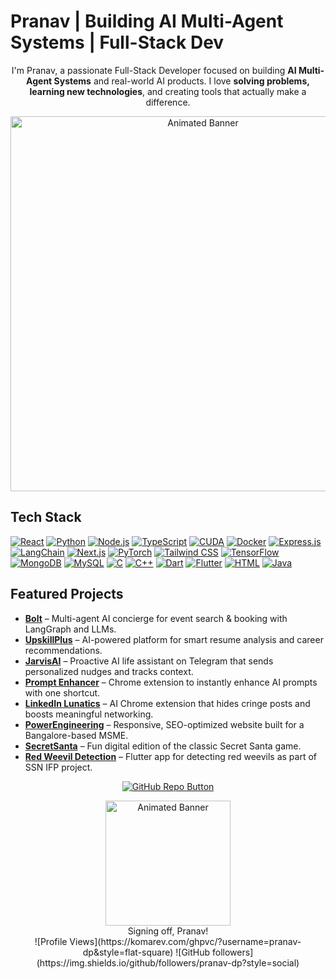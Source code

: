 # Pranav | Building AI Multi-Agent Systems | Full-Stack Dev

<div align="center">

I'm Pranav, a passionate Full-Stack Developer focused on building **AI Multi-Agent Systems** and real-world AI products. I love **solving problems, learning new technologies**, and creating tools that actually make a difference. 
<!-- Animated Banner -->
<img src="https://media4.giphy.com/media/v1.Y2lkPTc5MGI3NjExZTNtb2cxdW5vcGNzZXljeDRyMjdvaW55c2xicXBudWYwNDFtenBhbiZlcD12MV9pbnRlcm5hbF9naWZfYnlfaWQmY3Q9Zw/SfXCSWdTzkZxFaEnUR/giphy.gif" width="600" alt="Animated Banner">

</div>




## Tech Stack

[![React](https://img.shields.io/badge/React-0d1117?style=for-the-badge&logo=react&logoColor=61DAFB)](https://reactjs.org) 
[![Python](https://img.shields.io/badge/Python-0d1117?style=for-the-badge&logo=python&logoColor=white)](https://www.python.org/) 
[![Node.js](https://img.shields.io/badge/Node.js-0d1117?style=for-the-badge&logo=nodedotjs&logoColor=white)](https://nodejs.org/) 
[![TypeScript](https://img.shields.io/badge/TypeScript-0d1117?style=for-the-badge&logo=typescript&logoColor=white)](https://www.typescriptlang.org/) 
[![CUDA](https://img.shields.io/badge/CUDA-0d1117?style=for-the-badge&logo=nvidia&logoColor=fff)]() 
[![Docker](https://img.shields.io/badge/Docker-0d1117?style=for-the-badge&logo=docker&logoColor=fff)]() 
[![Express.js](https://img.shields.io/badge/Express.js-0d1117?style=for-the-badge&logo=express&logoColor=61DAFB)]() 
[![LangChain](https://img.shields.io/badge/LangChain-0d1117?style=for-the-badge&logo=langchain&logoColor=white)]() 
[![Next.js](https://img.shields.io/badge/Next.js-0d1117?style=for-the-badge&logo=next.js&logoColor=white)]() 
[![PyTorch](https://img.shields.io/badge/PyTorch-0d1117?style=for-the-badge&logo=pytorch&logoColor=white)]() 
[![Tailwind CSS](https://img.shields.io/badge/Tailwind%20CSS-0d1117?style=for-the-badge&logo=tailwind-css&logoColor=white)]() 
[![TensorFlow](https://img.shields.io/badge/TensorFlow-0d1117?style=for-the-badge&logo=tensorflow&logoColor=white)]() 
[![MongoDB](https://img.shields.io/badge/MongoDB-0d1117?style=for-the-badge&logo=mongodb&logoColor=white)]() 
[![MySQL](https://img.shields.io/badge/MySQL-0d1117?style=for-the-badge&logo=mysql&logoColor=fff)]() 
[![C](https://img.shields.io/badge/C-0d1117?style=for-the-badge&logo=c&logoColor=white)]() 
[![C++](https://img.shields.io/badge/C++-0d1117?style=for-the-badge&logo=c%2B%2B&logoColor=white)]() 
[![Dart](https://img.shields.io/badge/Dart-0d1117?style=for-the-badge&logo=dart&logoColor=white)]() 
[![Flutter](https://img.shields.io/badge/Flutter-0d1117?style=for-the-badge&logo=flutter&logoColor=fff)]() 
[![HTML](https://img.shields.io/badge/HTML-0d1117?style=for-the-badge&logo=html5&logoColor=white)]() 
[![Java](https://img.shields.io/badge/Java-0d1117?style=for-the-badge&logo=openjdk&logoColor=white)]() 


 


## Featured Projects

- **[Bolt](https://github.com/pranav-dp/fanpitfinal)** – Multi-agent AI concierge for event search & booking with LangGraph and LLMs.  
- **[UpskillPlus](https://github.com/pranav-dp/upskill)** – AI-powered platform for smart resume analysis and career recommendations.  
- **[JarvisAI](https://github.com/pranav-dp/JarvisAI)** – Proactive AI life assistant on Telegram that sends personalized nudges and tracks context.  
- **[Prompt Enhancer](https://github.com/pranav-dp/prompt-enhancer)** – Chrome extension to instantly enhance AI prompts with one shortcut.  
- **[LinkedIn Lunatics](https://github.com/pranav-dp/linkedin-lunatics)** – AI Chrome extension that hides cringe posts and boosts meaningful networking.  
- **[PowerEngineering](https://github.com/pranav-dp/PowerEngineering)** – Responsive, SEO-optimized website built for a Bangalore-based MSME.  
- **[SecretSanta](https://github.com/pranav-dp/secretSanta)** – Fun digital edition of the classic Secret Santa game.  
- **[Red Weevil Detection](https://github.com/pranav-dp/reddd)** – Flutter app for detecting red weevils as part of SSN IFP project.  


<p align="center">
<a href="https://github.com/pranav-dp" target="_blank">
    <img src="https://img.shields.io/badge/GitHub-Check%20out%20my%20repos-181717?style=for-the-badge&logo=github&logoColor=white" alt="GitHub Repo Button">
</a>
</p>



<div align="center">
<img src="https://media4.giphy.com/media/v1.Y2lkPTc5MGI3NjExZzRzNmdjNTI0eDlkMzlrN214eDF3anhzMTJkZWJsY24xNG5vbWtjdyZlcD12MV9pbnRlcm5hbF9naWZfYnlfaWQmY3Q9Zw/0mSbmyxpgBhNfliH1p/giphy.gif" width="200" alt="Animated Banner">
<br>
Signing off, Pranav!  
 <div align="center">
![Profile Views](https://komarev.com/ghpvc/?username=pranav-dp&style=flat-square)
![GitHub followers](https://img.shields.io/github/followers/pranav-dp?style=social)
  </div>
</div>
